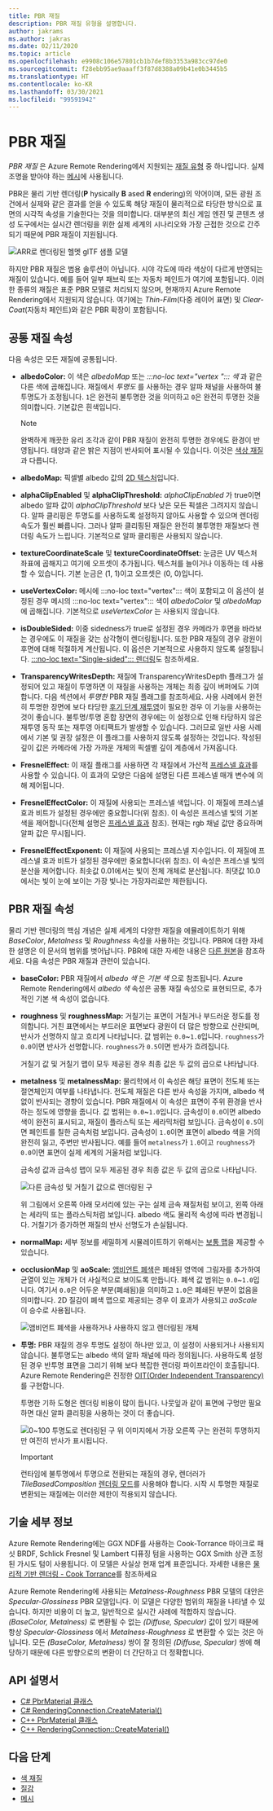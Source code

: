 ```yaml
---
title: PBR 재질
description: PBR 재질 유형을 설명합니다.
author: jakrams
ms.author: jakras
ms.date: 02/11/2020
ms.topic: article
ms.openlocfilehash: e9908c106e57801cb1b7def8b3353a983cc97de0
ms.sourcegitcommit: f28ebb95ae9aaaff3f87d8388a09b41e0b3445b5
ms.translationtype: HT
ms.contentlocale: ko-KR
ms.lasthandoff: 03/30/2021
ms.locfileid: "99591942"
---
```

# <a name="pbr-materials"></a>PBR 재질

*PBR 재질* 은 Azure Remote Rendering에서 지원되는 [재질 유형](../../concepts/materials.md) 중 하나입니다. 실제 조명을 받아야 하는 [메시](../../concepts/meshes.md)에 사용됩니다.

PBR은 물리 기반 렌더링(**P** hysically **B** ased **R** endering)의 약어이며, 모든 광원 조건에서 실제와 같은 결과를 얻을 수 있도록 해당 재질이 물리적으로 타당한 방식으로 표면의 시각적 속성을 기술한다는 것을 의미합니다. 대부분의 최신 게임 엔진 및 콘텐츠 생성 도구에서는 실시간 렌더링을 위한 실제 세계의 시나리오와 가장 근접한 것으로 간주되기 때문에 PBR 재질이 지원됩니다.

![ARR로 렌더링된 헬멧 glTF 샘플 모델](media/helmet.png)

하지만 PBR 재질은 범용 솔루션이 아닙니다. 시야 각도에 따라 색상이 다르게 반영되는 재질이 있습니다. 예를 들어 일부 패브릭 또는 자동차 페인트가 여기에 포함됩니다. 이러한 종류의 재질은 표준 PBR 모델로 처리되지 않으며, 현재까지 Azure Remote Rendering에서 지원되지 않습니다. 여기에는 *Thin-Film*(다중 레이어 표면) 및 *Clear-Coat*(자동차 페인트)와 같은 PBR 확장이 포함됩니다.

## <a name="common-material-properties"></a>공통 재질 속성

다음 속성은 모든 재질에 공통됩니다.

* **albedoColor:** 이 색은 *albedoMap* 또는 *:::no-loc text="vertex "::: 색* 과 같은 다른 색에 곱해집니다. 재질에서 *투명도* 를 사용하는 경우 알파 채널을 사용하여 불투명도가 조정됩니다. `1`은 완전히 불투명한 것을 의미하고 `0`은 완전히 투명한 것을 의미합니다. 기본값은 흰색입니다.

  > [!NOTE]
  > 완벽하게 깨끗한 유리 조각과 같이 PBR 재질이 완전히 투명한 경우에도 환경이 반영됩니다. 태양과 같은 밝은 지점이 반사되어 표시될 수 있습니다. 이것은 [색상 재질](color-materials.md)과 다릅니다.

* **albedoMap:** 픽셀별 albedo 값의 [2D 텍스처](../../concepts/textures.md)입니다.

* **alphaClipEnabled** 및 **alphaClipThreshold:** *alphaClipEnabled* 가 true이면 albedo 알파 값이 *alphaClipThreshold* 보다 낮은 모든 픽셀은 그려지지 않습니다. 알파 클리핑은 투명도를 사용하도록 설정하지 않아도 사용할 수 있으며 렌더링 속도가 훨씬 빠릅니다. 그러나 알파 클리핑된 재질은 완전히 불투명한 재질보다 렌더링 속도가 느립니다. 기본적으로 알파 클리핑은 사용되지 않습니다.

* **textureCoordinateScale** 및 **textureCoordinateOffset:** 눈금은 UV 텍스처 좌표에 곱해지고 여기에 오프셋이 추가됩니다. 텍스처를 늘이거나 이동하는 데 사용할 수 있습니다. 기본 눈금은 (1, 1)이고 오프셋은 (0, 0)입니다.

* **useVertexColor:** 메시에 :::no-loc text="vertex"::: 색이 포함되고 이 옵션이 설정된 경우 메시의 :::no-loc text="vertex"::: 색이 *albedoColor* 및 *albedoMap* 에 곱해집니다. 기본적으로 *useVertexColor* 는 사용되지 않습니다.

* **isDoubleSided:** 이중 sidedness가 true로 설정된 경우 카메라가 후면을 바라보는 경우에도 이 재질을 갖는 삼각형이 렌더링됩니다. 또한 PBR 재질의 경우 광원이 후면에 대해 적절하게 계산됩니다. 이 옵션은 기본적으로 사용하지 않도록 설정됩니다. [:::no-loc text="Single-sided"::: 렌더링](single-sided-rendering.md)도 참조하세요.

* **TransparencyWritesDepth:** 재질에 TransparencyWritesDepth 플래그가 설정되어 있고 재질이 투명하면 이 재질을 사용하는 개체는 최종 깊이 버퍼에도 기여합니다. 다음 섹션에서 *투명한* PBR 재질 플래그를 참조하세요. 사용 사례에서 완전히 투명한 장면에 보다 타당한 [후기 단계 재투영](late-stage-reprojection.md)이 필요한 경우 이 기능을 사용하는 것이 좋습니다. 불투명/투명 혼합 장면의 경우에는 이 설정으로 인해 타당하지 않은 재투영 동작 또는 재투영 아티팩트가 발생할 수 있습니다. 그러므로 일반 사용 사례에서 기본 및 권장 설정은 이 플래그를 사용하지 않도록 설정하는 것입니다. 작성된 깊이 값은 카메라에 가장 가까운 개체의 픽셀별 깊이 계층에서 가져옵니다.

* **FresnelEffect:** 이 재질 플래그를 사용하면 각 재질에서 가산적 [프레스넬 효과](../../overview/features/fresnel-effect.md)를 사용할 수 있습니다. 이 효과의 모양은 다음에 설명된 다른 프레스넬 매개 변수에 의해 제어됩니다. 

* **FresnelEffectColor:** 이 재질에 사용되는 프레스넬 색입니다. 이 재질에 프레스넬 효과 비트가 설정된 경우에만 중요합니다(위 참조). 이 속성은 프레스넬 빛의 기본 색을 제어합니다(전체 설명은 [프레스넬 효과](../../overview/features/fresnel-effect.md) 참조). 현재는 rgb 채널 값만 중요하며 알파 값은 무시됩니다.

* **FresnelEffectExponent:** 이 재질에 사용되는 프레스넬 지수입니다. 이 재질에 프레스넬 효과 비트가 설정된 경우에만 중요합니다(위 참조). 이 속성은 프레스넬 빛의 분산을 제어합니다. 최솟값 0.01에서는 빛이 전체 개체로 분산됩니다. 최댓값 10.0에서는 빛이 눈에 보이는 가장 빛나는 가장자리로만 제한됩니다.

## <a name="pbr-material-properties"></a>PBR 재질 속성

물리 기반 렌더링의 핵심 개념은 실제 세계의 다양한 재질을 에뮬레이트하기 위해 *BaseColor*, *Metalness* 및 *Roughness* 속성을 사용하는 것입니다. PBR에 대한 자세한 설명은 이 문서의 범위를 벗어납니다. PBR에 대한 자세한 내용은 [다른 원본](http://www.pbr-book.org)을 참조하세요. 다음 속성은 PBR 재질과 관련이 있습니다.

* **baseColor:** PBR 재질에서 *albedo 색* 은 *기본 색* 으로 참조됩니다. Azure Remote Rendering에서 *albedo 색* 속성은 공통 재질 속성으로 표현되므로, 추가적인 기본 색 속성이 없습니다.

* **roughness** 및 **roughnessMap:** 거칠기는 표면이 거칠거나 부드러운 정도를 정의합니다. 거친 표면에서는 부드러운 표면보다 광원이 더 많은 방향으로 산란되며, 반사가 선명하지 않고 흐리게 나타납니다. 값 범위는 `0.0`~`1.0`입니다. `roughness`가 `0.0`이면 반사가 선명합니다. `roughness`가 `0.5`이면 반사가 흐려집니다.

  거칠기 값 및 거칠기 맵이 모두 제공된 경우 최종 값은 두 값의 곱으로 나타납니다.

* **metalness** 및 **metalnessMap:** 물리학에서 이 속성은 해당 표면이 전도체 또는 절연체인지 여부를 나타냅니다. 전도체 재질은 다른 반사 속성을 가지며, albedo 색 없이 반사되는 경향이 있습니다. PBR 재질에서 이 속성은 표면이 주위 환경을 반사하는 정도에 영향을 줍니다. 값 범위는 `0.0`~`1.0`입니다. 금속성이 `0.0`이면 albedo 색이 완전히 표시되고, 재질이 플라스틱 또는 세라믹처럼 보입니다. 금속성이 `0.5`이면 페인트를 칠한 금속처럼 보입니다. 금속성이 `1.0`이면 표면이 albedo 색을 거의 완전히 잃고, 주변만 반사됩니다. 예를 들어 `metalness`가 `1.0`이고 `roughness`가 `0.0`이면 표면이 실제 세계의 거울처럼 보입니다.

  금속성 값과 금속성 맵이 모두 제공된 경우 최종 값은 두 값의 곱으로 나타납니다.

  ![다른 금속성 및 거칠기 값으로 렌더링된 구](./media/metalness-roughness.png)

  위 그림에서 오른쪽 아래 모서리에 있는 구는 실제 금속 재질처럼 보이고, 왼쪽 아래는 세라믹 또는 플라스틱처럼 보입니다. albedo 색도 물리적 속성에 따라 변경됩니다. 거칠기가 증가하면 재질의 반사 선명도가 손실됩니다.

* **normalMap:** 세부 정보를 세밀하게 시뮬레이트하기 위해서는 [보통 맵](https://en.wikipedia.org/wiki/Normal_mapping)을 제공할 수 있습니다.

* **occlusionMap** 및 **aoScale:** [앰비언트 폐색](https://en.wikipedia.org/wiki/Ambient_occlusion)은 폐쇄된 영역에 그림자를 추가하여 균열이 있는 개체가 더 사실적으로 보이도록 만듭니다. 폐색 값 범위는 `0.0`~`1.0`입니다. 여기서 `0.0`은 어두운 부분(폐쇄됨)을 의미하고 `1.0`은 폐쇄된 부분이 없음을 의미합니다. 2D 질감이 폐색 맵으로 제공되는 경우 이 효과가 사용되고 *aoScale* 이 승수로 사용됩니다.

  ![앰비언트 폐색을 사용하거나 사용하지 않고 렌더링된 개체](./media/boom-box-ao2.gif)

* **투명:** PBR 재질의 경우 투명도 설정이 하나만 있고, 이 설정이 사용되거나 사용되지 않습니다. 불투명도는 albedo 색의 알파 채널에 따라 정의됩니다. 사용하도록 설정된 경우 반투명 표면을 그리기 위해 보다 복잡한 렌더링 파이프라인이 호출됩니다. Azure Remote Rendering은 진정한 [OIT(Order Independent Transparency)](https://en.wikipedia.org/wiki/Order-independent_transparency)를 구현합니다.

  투명한 기하 도형은 렌더링 비용이 많이 듭니다. 나뭇잎과 같이 표면에 구멍만 필요하면 대신 알파 클리핑을 사용하는 것이 더 좋습니다.

  ![0~100 투명도로 렌더링된 구](./media/transparency.png) 위 이미지에서 가장 오른쪽 구는 완전히 투명하지만 여전히 반사가 표시됩니다.

  > [!IMPORTANT]
  > 런타임에 불투명에서 투명으로 전환되는 재질의 경우, 렌더러가 *TileBasedComposition* [렌더링 모드](../../concepts/rendering-modes.md)를 사용해야 합니다. 시작 시 투명한 재질로 변환되는 재질에는 이러한 제한이 적용되지 않습니다.

## <a name="technical-details"></a>기술 세부 정보

Azure Remote Rendering에는 GGX NDF를 사용하는 Cook-Torrance 마이크로 패싯 BRDF, Schlick Fresnel 및 Lambert 디퓨징 텀을 사용하는 GGX Smith 상관 조정된 가시도 텀이 사용됩니다. 이 모델은 사실상 현재 업계 표준입니다. 자세한 내용은 [물리적 기반 렌더링 - Cook Torrance](http://www.codinglabs.net/article_physically_based_rendering_cook_torrance.aspx)를 참조하세요

 Azure Remote Rendering에 사용되는 *Metalness-Roughness* PBR 모델의 대안은 *Specular-Glossiness* PBR 모델입니다. 이 모델은 다양한 범위의 재질을 나타낼 수 있습니다. 하지만 비용이 더 높고, 일반적으로 실시간 사례에 적합하지 않습니다.
*(BaseColor, Metalness)* 로 변환될 수 없는 *(Diffuse, Specular)* 값이 있기 때문에 항상 *Specular-Glossiness* 에서 *Metalness-Roughness* 로 변환할 수 있는 것은 아닙니다. 모든 *(BaseColor, Metalness)* 쌍이 잘 정의된 *(Diffuse, Specular)* 쌍에 해당하기 때문에 다른 방향으로의 변환이 더 간단하고 더 정확합니다.

## <a name="api-documentation"></a>API 설명서

* [C# PbrMaterial 클래스](/dotnet/api/microsoft.azure.remoterendering.pbrmaterial)
* [C# RenderingConnection.CreateMaterial()](/dotnet/api/microsoft.azure.remoterendering.renderingconnection.creatematerial)
* [C++ PbrMaterial 클래스](/cpp/api/remote-rendering/pbrmaterial)
* [C++ RenderingConnection::CreateMaterial()](/cpp/api/remote-rendering/renderingconnection#creatematerial)

## <a name="next-steps"></a>다음 단계

* [색 재질](color-materials.md)
* [질감](../../concepts/textures.md)
* [메시](../../concepts/meshes.md)
